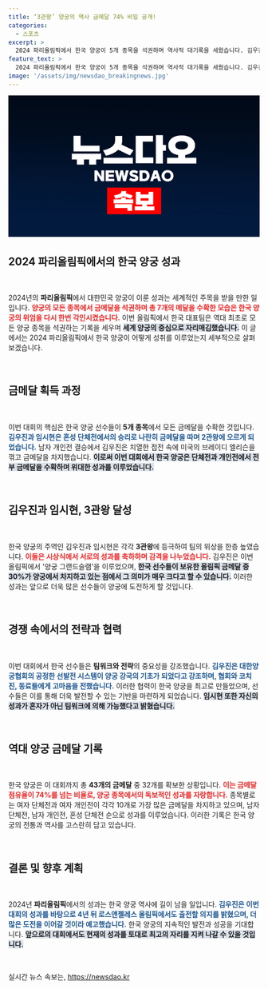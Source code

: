 ```yaml
---
title: ‘3관왕’ 양궁의 역사 금메달 74% 비밀 공개!
categories:
  - 스포츠
excerpt: >
  2024 파리올림픽에서 한국 양궁이 5개 종목을 석권하며 역사적 대기록을 세웠습니다. 김우진과 임시현은 각각 3관왕에 오르며 총 7개의 메달을 획득, 강력한 양궁 강국으로서의 위상을 다시 한번 입증했습니다.
feature_text: >
  2024 파리올림픽에서 한국 양궁이 5개 종목을 석권하며 역사적 대기록을 세웠습니다. 김우진과 임시현은 각각 3관왕에 오르며 총 7개의 메달을 획득, 강력한 양궁 강국으로서의 위상을 다시 한번 입증했습니다.
image: '/assets/img/newsdao_breakingnews.jpg'
---
```


<p><img src="/assets/img/newsdao_breakingnews.jpg" alt="bookingtag 속보" /></p>

<h2 data-ke-size="size26">2024 파리올림픽에서의 한국 양궁 성과</h2>

<p data-ke-size="size16">&nbsp;</p>

<p>2024년의 <b>파리올림픽</b>에서 대한민국 양궁이 이룬 성과는 세계적인 주목을 받을 만한 일입니다. <b><span style="color: #ee2323;">양궁의 모든 종목에서 금메달을 석권하며 총 7개의 메달을 수확한 모습은 한국 양궁의 위엄을 다시 한번 각인시켰습니다.</span></b> 이번 올림픽에서 한국 대표팀은 역대 최초로 모든 양궁 종목을 석권하는 기록을 세우며 <b><span style="background-color: #21538527;">세계 양궁의 중심으로 자리매김했습니다.</span></b> 이 글에서는 2024 파리올림픽에서 한국 양궁이 어떻게 성취를 이루었는지 세부적으로 살펴보겠습니다.</p>

<p data-ke-size="size16">&nbsp;</p>

<h2 data-ke-size="size26">금메달 획득 과정</h2>

<p data-ke-size="size16">&nbsp;</p>

<p>이번 대회의 핵심은 한국 양궁 선수들이 <b>5개 종목</b>에서 모든 금메달을 수확한 것입니다. <b><span style="color: #1a5490;">김우진과 임시현은 혼성 단체전에서의 승리로 나란히 금메달을 따며 2관왕에 오르게 되었습니다.</span></b> 남자 개인전 결승에서 김우진은 치열한 접전 속에 미국의 브레이디 엘리슨을 꺾고 금메달을 차지했습니다. <b><span style="background-color: #21538527;">이로써 이번 대회에서 한국 양궁은 단체전과 개인전에서 전부  금메달을 수확하며 위대한 성과를 이루었습니다.</span></b></p>

<p data-ke-size="size16">&nbsp;</p>

<h2 data-ke-size="size26">김우진과 임시현, 3관왕 달성</h2>

<p data-ke-size="size16">&nbsp;</p>

<p>한국 양궁의 주역인 김우진과 임시현은 각각 <b>3관왕</b>에 등극하여 팀의 위상을 한층 높였습니다. <b><span style="color: #ee2323;">이들은 시상식에서 서로의 성과를 축하하며 감격을 나누었습니다.</span></b> 김우진은 이번 올림픽에서 '양궁 그랜드슬램'을 이루었으며, <b><span style="background-color: #21538527;">한국 선수들이 보유한 올림픽 금메달 중 30%가 양궁에서 차지하고 있는 점에서 그 의미가 매우 크다고 할 수 있습니다.</span></b> 이러한 성과는 앞으로 더욱 많은 선수들이 양궁에 도전하게 할 것입니다.</p>

<p data-ke-size="size16">&nbsp;</p>

<h2 data-ke-size="size26">경쟁 속에서의 전략과 협력</h2>

<p data-ke-size="size16">&nbsp;</p>

<p>이번 대회에서 한국 선수들은 <b>팀워크와 전략</b>의 중요성을 강조했습니다. <b><span style="color: #1a5490;">김우진은 대한양궁협회의 공정한 선발전 시스템이 양궁 강국의 기초가 되었다고 강조하며, 협회와 코치진, 동료들에게 고마움을 전했습니다.</span></b> 이러한 협력이 한국 양궁을 최고로 만들었으며, 선수들은 이를 통해 더욱 발전할 수 있는 기반을 마련하게 되었습니다. <b><span style="background-color: #21538527;">임시현 또한 자신의 성과가 혼자가 아닌 팀워크에 의해 가능했다고 밝혔습니다.</span></b></p>

<p data-ke-size="size16">&nbsp;</p>

<h2 data-ke-size="size26">역대 양궁 금메달 기록</h2>

<p data-ke-size="size16">&nbsp;</p>

<p>한국 양궁은 이 대회까지 총 <b>43개의 금메달</b> 중 32개를 확보한 상황입니다. <b><span style="color: #ee2323;">이는 금메달 점유율이 74%를 넘는 비율로, 양궁 종목에서의 독보적인 성과를 자랑합니다.</span></b> 종목별로는 여자 단체전과 여자 개인전이 각각 10개로 가장 많은 금메달을 차지하고 있으며, 남자 단체전, 남자 개인전, 혼성 단체전 순으로 성과를 이루었습니다. 이러한 기록은 한국 양궁의 전통과 역사를 고스란히 담고 있습니다.</p>

<p data-ke-size="size16">&nbsp;</p>

<h2 data-ke-size="size26">결론 및 향후 계획</h2>

<p data-ke-size="size16">&nbsp;</p>

<p>2024년 <b>파리올림픽</b>에서의 성과는 한국 양궁 역사에 길이 남을 일입니다. <b><span style="color: #1a5490;">김우진은 이번 대회의 성과를 바탕으로 4년 뒤 로스앤젤레스 올림픽에서도 출전할 의지를 밝혔으며, 더 많은 도전을 이어갈 것이라 예고했습니다.</span></b> 한국 양궁의 지속적인 발전과 성공을 기대합니다. <b><span style="background-color: #21538527;">앞으로의 대회에서도 현재의 성과를 토대로 최고의 자리를 지켜 나갈 수 있을 것입니다.</span></b></p>

<p data-ke-size="size16">&nbsp;</p>
실시간 뉴스 속보는, <a href="https://newsdao.kr" rel="dofollow">https://newsdao.kr</a>


